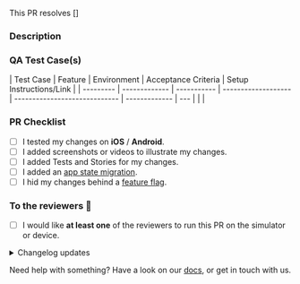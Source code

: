 <!--

➡️ Use a PR title in the form of  `type(PROJECT-XXXX): what changed`
➡️ Provide the Jira ticket in square brackets like [PROJECT-XXXX]

❗️ If this is a work in progress, remember to prefix it with [WIP] and/or open a draft PR instead of normal PR

-->

This PR resolves []

### Description

<!-- Info, implementation, how to get there, before & after screenshots & videos, follow-up work, etc -->

### QA Test Case(s)

<!-- Does this PR need QA testing? (hint: it probably does). If so add details here. See example below. These tests will be run in recent changes QA, they do not have to be extensive, just a high level feature sanity check, you should do your own extensive QA with your team. -->

| Test Case | Feature       | Environment | Acceptance Criteria | Setup Instructions/Link       |
| --------- | ------------- | ----------- | ------------------- | ----------------------------- | ------------- | --- |
| <!--      | Save a search | Search      | Staging             | The user should be able to .. | Start from .. | --> |

### PR Checklist

- [ ] I tested my changes on **iOS** / **Android**.
- [ ] I added screenshots or videos to illustrate my changes.
- [ ] I added Tests and Stories for my changes.
- [ ] I added an [app state migration].
- [ ] I hid my changes behind a [feature flag].

### To the reviewers 👀

- [ ] I would like **at least one** of the reviewers to run this PR on the simulator or device.

<details><summary>Changelog updates</summary>

### Changelog updates

<!-- 📝 Please fill out at least one of these sections. -->
<!-- ⓘ 'User-facing' changes will be published as release notes. -->
<!-- ⌫ Feel free to remove sections that don't apply. -->
<!-- • Write a markdown list or just a single paragraph, but stick to plain text. -->
<!-- 📖 eg. `Enable lotsByFollowedArtists - john` or `Fix phone input misalignment - mary`. -->
<!-- 🤷‍♂️ Replace this entire block with the hashtag `#nochangelog` to avoid updating the changelog. -->

#### Cross-platform user-facing changes

-

#### iOS user-facing changes

-

#### Android user-facing changes

-

#### Dev changes

-

<!-- end_changelog_updates -->

</details>

Need help with something? Have a look on our [docs], or get in touch with us.

[app state migration]: /docs/adding_state_migrations.md
[feature flag]: /docs/developing_a_feature.md
[docs]: /docs/README.md
